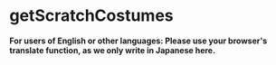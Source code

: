 # getScratchCostumes
**For users of English or other languages: Please use your browser's translate function, as we only write in Japanese here.**
